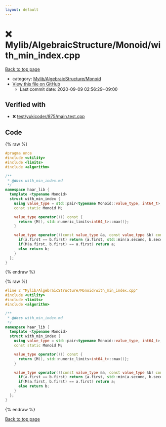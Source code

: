 ```yaml
---
layout: default
---
```


<!-- mathjax config similar to math.stackexchange -->
<script type="text/javascript" async
  src="https://cdnjs.cloudflare.com/ajax/libs/mathjax/2.7.5/MathJax.js?config=TeX-MML-AM_CHTML">
</script>
<script type="text/x-mathjax-config">
  MathJax.Hub.Config({
    TeX: { equationNumbers: { autoNumber: "AMS" }},
    tex2jax: {
      inlineMath: [ ['$','$'] ],
      processEscapes: true
    },
    "HTML-CSS": { matchFontHeight: false },
    displayAlign: "left",
    displayIndent: "2em"
  });
</script>

<script type="text/javascript" src="https://cdnjs.cloudflare.com/ajax/libs/jquery/3.4.1/jquery.min.js"></script>
<script src="https://cdn.jsdelivr.net/npm/jquery-balloon-js@1.1.2/jquery.balloon.min.js" integrity="sha256-ZEYs9VrgAeNuPvs15E39OsyOJaIkXEEt10fzxJ20+2I=" crossorigin="anonymous"></script>
<script type="text/javascript" src="../../../../assets/js/copy-button.js"></script>
<link rel="stylesheet" href="../../../../assets/css/copy-button.css" />


# :x: Mylib/AlgebraicStructure/Monoid/with_min_index.cpp

<a href="../../../../index.html">Back to top page</a>

* category: <a href="../../../../index.html#b9ce8b1117f3871719e4d3859e7574c9">Mylib/AlgebraicStructure/Monoid</a>
* <a href="{{ site.github.repository_url }}/blob/master/Mylib/AlgebraicStructure/Monoid/with_min_index.cpp">View this file on GitHub</a>
    - Last commit date: 2020-09-09 02:56:29+09:00




## Verified with

* :x: <a href="../../../../verify/test/yukicoder/875/main.test.cpp.html">test/yukicoder/875/main.test.cpp</a>


## Code

<a id="unbundled"></a>
{% raw %}
```cpp
#pragma once
#include <utility>
#include <limits>
#include <algorithm>

/**
 * @docs with_min_index.md
 */
namespace haar_lib {
  template <typename Monoid>
  struct with_min_index {
    using value_type = std::pair<typename Monoid::value_type, int64_t>;
    const static Monoid M;

    value_type operator()() const {
      return {M(), std::numeric_limits<int64_t>::max()};
    }

    value_type operator()(const value_type &a, const value_type &b) const {
      if(a.first == b.first) return {a.first, std::min(a.second, b.second)};
      if(M(a.first, b.first) == a.first) return a;
      else return b;
    }
  };
}

```
{% endraw %}

<a id="bundled"></a>
{% raw %}
```cpp
#line 2 "Mylib/AlgebraicStructure/Monoid/with_min_index.cpp"
#include <utility>
#include <limits>
#include <algorithm>

/**
 * @docs with_min_index.md
 */
namespace haar_lib {
  template <typename Monoid>
  struct with_min_index {
    using value_type = std::pair<typename Monoid::value_type, int64_t>;
    const static Monoid M;

    value_type operator()() const {
      return {M(), std::numeric_limits<int64_t>::max()};
    }

    value_type operator()(const value_type &a, const value_type &b) const {
      if(a.first == b.first) return {a.first, std::min(a.second, b.second)};
      if(M(a.first, b.first) == a.first) return a;
      else return b;
    }
  };
}

```
{% endraw %}

<a href="../../../../index.html">Back to top page</a>

